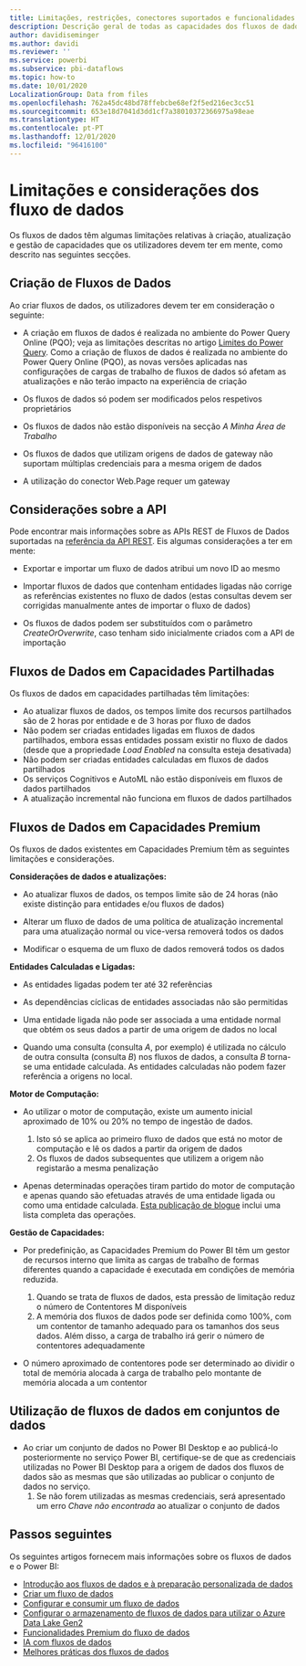 ```yaml
---
title: Limitações, restrições, conectores suportados e funcionalidades dos fluxos de dados
description: Descrição geral de todas as capacidades dos fluxos de dados
author: davidiseminger
ms.author: davidi
ms.reviewer: ''
ms.service: powerbi
ms.subservice: pbi-dataflows
ms.topic: how-to
ms.date: 10/01/2020
LocalizationGroup: Data from files
ms.openlocfilehash: 762a45dc48bd78ffebcbe68ef2f5ed216ec3cc51
ms.sourcegitcommit: 653e18d7041d3dd1cf7a38010372366975a98eae
ms.translationtype: HT
ms.contentlocale: pt-PT
ms.lasthandoff: 12/01/2020
ms.locfileid: "96416100"
---
```

# <a name="dataflows-limitations-and-considerations"></a>Limitações e considerações dos fluxo de dados

Os fluxos de dados têm algumas limitações relativas à criação, atualização e gestão de capacidades que os utilizadores devem ter em mente, como descrito nas seguintes secções.

## <a name="dataflow-authoring"></a>Criação de Fluxos de Dados

Ao criar fluxos de dados, os utilizadores devem ter em consideração o seguinte:

* A criação em fluxos de dados é realizada no ambiente do Power Query Online (PQO); veja as limitações descritas no artigo [Limites do Power Query](/power-query/power-query-online-limits).
Como a criação de fluxos de dados é realizada no ambiente do Power Query Online (PQO), as novas versões aplicadas nas configurações de cargas de trabalho de fluxos de dados só afetam as atualizações e não terão impacto na experiência de criação

* Os fluxos de dados só podem ser modificados pelos respetivos proprietários

* Os fluxos de dados não estão disponíveis na secção *A Minha Área de Trabalho*

* Os fluxos de dados que utilizam origens de dados de gateway não suportam múltiplas credenciais para a mesma origem de dados

* A utilização do conector Web.Page requer um gateway

## <a name="api-considerations"></a>Considerações sobre a API

Pode encontrar mais informações sobre as APIs REST de Fluxos de Dados suportadas na [referência da API REST](/rest/api/power-bi/dataflows). Eis algumas considerações a ter em mente:

* Exportar e importar um fluxo de dados atribui um novo ID ao mesmo

* Importar fluxos de dados que contenham entidades ligadas não corrige as referências existentes no fluxo de dados (estas consultas devem ser corrigidas manualmente antes de importar o fluxo de dados)

* Os fluxos de dados podem ser substituídos com o parâmetro *CreateOrOverwrite*, caso tenham sido inicialmente criados com a API de importação

## <a name="dataflows-in-shared"></a>Fluxos de Dados em Capacidades Partilhadas

Os fluxos de dados em capacidades partilhadas têm limitações:

* Ao atualizar fluxos de dados, os tempos limite dos recursos partilhados são de 2 horas por entidade e de 3 horas por fluxo de dados
* Não podem ser criadas entidades ligadas em fluxos de dados partilhados, embora essas entidades possam existir no fluxo de dados (desde que a propriedade *Load Enabled* na consulta esteja desativada)
* Não podem ser criadas entidades calculadas em fluxos de dados partilhados
* Os serviços Cognitivos e AutoML não estão disponíveis em fluxos de dados partilhados
* A atualização incremental não funciona em fluxos de dados partilhados

## <a name="dataflows-in-premium"></a>Fluxos de Dados em Capacidades Premium

Os fluxos de dados existentes em Capacidades Premium têm as seguintes limitações e considerações.

**Considerações de dados e atualizações:**

* Ao atualizar fluxos de dados, os tempos limite são de 24 horas (não existe distinção para entidades e/ou fluxos de dados)

* Alterar um fluxo de dados de uma política de atualização incremental para uma atualização normal ou vice-versa removerá todos os dados

* Modificar o esquema de um fluxo de dados removerá todos os dados

**Entidades Calculadas e Ligadas:**

* As entidades ligadas podem ter até 32 referências

* As dependências cíclicas de entidades associadas não são permitidas

* Uma entidade ligada não pode ser associada a uma entidade normal que obtém os seus dados a partir de uma origem de dados no local

* Quando uma consulta (consulta *A*, por exemplo) é utilizada no cálculo de outra consulta (consulta *B*) nos fluxos de dados, a consulta *B* torna-se uma entidade calculada. As entidades calculadas não podem fazer referência a origens no local.


**Motor de Computação:**

* Ao utilizar o motor de computação, existe um aumento inicial aproximado de 10% ou 20% no tempo de ingestão de dados.

  1. Isto só se aplica ao primeiro fluxo de dados que está no motor de computação e lê os dados a partir da origem de dados
  2. Os fluxos de dados subsequentes que utilizem a origem não registarão a mesma penalização

* Apenas determinadas operações tiram partido do motor de computação e apenas quando são efetuadas através de uma entidade ligada ou como uma entidade calculada. [Esta publicação de blogue](http://petcu40.blogspot.com/2019/06/m-folding-in-enhanced-engine-of-power.html) inclui uma lista completa das operações.


**Gestão de Capacidades:**

* Por predefinição, as Capacidades Premium do Power BI têm um gestor de recursos interno que limita as cargas de trabalho de formas diferentes quando a capacidade é executada em condições de memória reduzida.

  1. Quando se trata de fluxos de dados, esta pressão de limitação reduz o número de Contentores M disponíveis
  2. A memória dos fluxos de dados pode ser definida como 100%, com um contentor de tamanho adequado para os tamanhos dos seus dados. Além disso, a carga de trabalho irá gerir o número de contentores adequadamente

* O número aproximado de contentores pode ser determinado ao dividir o total de memória alocada à carga de trabalho pelo montante de memória alocada a um contentor

## <a name="dataflow-usage-in-datasets"></a>Utilização de fluxos de dados em conjuntos de dados

* Ao criar um conjunto de dados no Power BI Desktop e ao publicá-lo posteriormente no serviço Power BI, certifique-se de que as credenciais utilizadas no Power BI Desktop para a origem de dados dos fluxos de dados são as mesmas que são utilizadas ao publicar o conjunto de dados no serviço.
  1. Se não forem utilizadas as mesmas credenciais, será apresentado um erro *Chave não encontrada* ao atualizar o conjunto de dados

## <a name="next-steps"></a>Passos seguintes
Os seguintes artigos fornecem mais informações sobre os fluxos de dados e o Power BI:

* [Introdução aos fluxos de dados e à preparação personalizada de dados](dataflows-introduction-self-service.md)
* [Criar um fluxo de dados](dataflows-create.md)
* [Configurar e consumir um fluxo de dados](dataflows-configure-consume.md)
* [Configurar o armazenamento de fluxos de dados para utilizar o Azure Data Lake Gen2](dataflows-azure-data-lake-storage-integration.md)
* [Funcionalidades Premium do fluxo de dados](dataflows-premium-features.md)
* [IA com fluxos de dados](dataflows-machine-learning-integration.md)
* [Melhores práticas dos fluxos de dados](dataflows-best-practices.md)